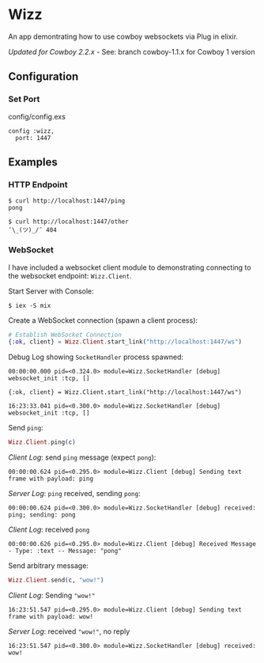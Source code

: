 # Wizz

An app demontrating how to use cowboy websockets via Plug in elixir.

*Updated for Cowboy 2.2.x* - See: branch cowboy-1.1.x for Cowboy 1 version

## Configuration

### Set Port

config/config.exs
```
config :wizz,
  port: 1447
```

## Examples

### HTTP Endpoint

```
$ curl http://localhost:1447/ping
pong
```

```
$ curl http://localhost:1447/other
¯\_(ツ)_/¯ 404
```

### WebSocket

I have included a websocket client module to demonstrating connecting to the
websocket endpoint: `Wizz.Client`.

Start Server with Console:
```
$ iex -S mix
```

Create a WebSocket connection (spawn a client process):
``` elixir
# Establish WebSocket Connection
{:ok, client} = Wizz.Client.start_link("http://localhost:1447/ws")
```

Debug Log showing `SocketHandler` process spawned:
```
00:00:00.000 pid=<0.324.0> module=Wizz.SocketHandler [debug] websocket_init :tcp, []
```

```
{:ok, client} = Wizz.Client.start_link("http://localhost:1447/ws")
```

```
16:23:33.041 pid=<0.300.0> module=Wizz.SocketHandler [debug] websocket_init :tcp, []
```

Send `ping`:
``` elixir
Wizz.Client.ping(c)
```

_Client Log_: send `ping` message (expect `pong`):
```
00:00:00.624 pid=<0.295.0> module=Wizz.Client [debug] Sending text frame with payload: ping
```

_Server Log_: `ping` received, sending `pong`:
```
00:00:00.624 pid=<0.300.0> module=Wizz.SocketHandler [debug] received: ping; sending: pong
```

_Client Log_: received `pong`
```
00:00:00.626 pid=<0.295.0> module=Wizz.Client [debug] Received Message - Type: :text -- Message: "pong"
```

Send arbitrary message:

``` elixir
Wizz.Client.send(c, "wow!")
```

_Client Log_: Sending `"wow!"`
```
16:23:51.547 pid=<0.295.0> module=Wizz.Client [debug] Sending text frame with payload: wow!
```

_Server Log_: received `"wow!"`, no reply
```
16:23:51.547 pid=<0.300.0> module=Wizz.SocketHandler [debug] received: wow!
```

